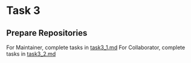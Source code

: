 # Task 3

## Prepare Repositories

For Maintainer, complete tasks in [task3_1.md](task3_1.md)
For Collaborator, complete tasks in [task3_2.md](task3_2.md)
